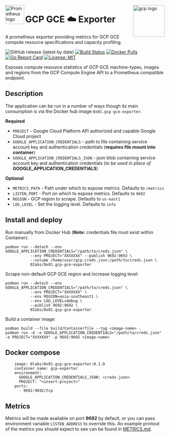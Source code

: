 <p><img src="https://cdn.worldvectorlogo.com/logos/prometheus.svg" alt="Prometheus logo" title="prometheus" align="left" height="60" /></p>
<p><img src="https://cloud.google.com/images/social-icon-google-cloud-1200-630.png" alt="gcp logo" title="gcp" align="right" height="100" /></p>

# GCP GCE :cloud: Exporter
A prometheus exporter providing metrics for GCP GCE compute resource specifications and capacity profiling.

![GitHub release (latest by date)](https://img.shields.io/github/v/release/0x0I/gcp-gce-exporter?color=yellow)
[![Build Status](https://travis-ci.org/0x0I/gcp-gce-exporter.svg?branch=master)](https://travis-ci.org/0x0I/gcp-gce-exporter)
[![Docker Pulls](https://img.shields.io/docker/pulls/0labs/0x01.gcp-gce-exporter?style=flat)](https://hub.docker.com/repository/docker/0labs/0x01.gcp-gce-exporter)
[![Go Report Card](https://goreportcard.com/badge/github.com/0x0I/gcp-gce-exporter)](https://goreportcard.com/report/github.com/0x0I/gcp-gce-exporter)
[![License: MIT](https://img.shields.io/badge/License-MIT-blueviolet.svg)](https://opensource.org/licenses/MIT)

Exposes compute resource statistics of GCP GCE machine-types, images and regions from the GCP Compute Engine API to a Prometheus compatible endpoint.

## Description

The application can be run in a number of ways though its main consumption is via the Docker hub image `0x0I.gcp-gce-exporter`.

**Required**
* `PROJECT`                                   - Google Cloud Platform API authorized and capable Google Cloud project
* `GOOGLE_APPLICATION_CREDENTIALS`            - path to file containing service account key and authentication credentials (**requires file mount into container**)
* `GOOGLE_APPLICATION_CREDENTIALS_JSON`       - json blob containing service account key and authentication credentials (*to be used in place of* **GOOGLE_APPLICATION_CREDENTIALS**)

**Optional**
* `METRICS_PATH`           - Path under which to expose metrics. Defaults to `/metrics`
* `LISTEN_PORT`            - Port on which to expose metrics. Defaults to `9692`
* `REGION`                 - GCP region to scrape. Defaults to `us-east1`
* `LOG_LEVEL`              - Set the logging level. Defaults to `info`

## Install and deploy

Run manually from Docker Hub (**Note:** credentials file must exist within Container):
```
podman run --detach --env GOOGLE_APPLICATION_CREDENTIALS="/path/to/creds.json" \
           --env PROJECT="XXXXXXX" --publish 9692:9692 \
           --volume /home/user/gcp.creds.json:/path/to/creds.json \
           0Iabs/0x01.gcp-gce-exporter
```

Scrape non-default GCP GCE region and increase logging level:
```
podman run --detach --env GOOGLE_APPLICATION_CREDENTIALS="/path/to/creds.json" \
           --env PROJECT="XXXXXXX" \
           --env REGION=asia-southeast1 \
           --env LOG_LEVEL=debug \
           --publish 9692:9692 \
           0Iabs/0x01.gcp-gce-exporter
```

Build a container image:
```
podman build --file build/Containerfile --tag <image-name> .
podman run -d -e GOOGLE_APPLICATION_CREDENTIALS="/path/to/creds.json" -e PROJECT="XXXXXXX" -p 9692:9692 <image-name>
```

## Docker compose

```gcp-gce-exporter:
    image: 0labs/0x01.gcp-gce-exporter:0.1.0
    container_name: gcp-exporter
    environment:
      GOOGLE_APPLICATION_CREDENTIALS_JSON: <creds-json>
      PROJECT: "<insert-project>"
    ports:
      - 9692:9692/tcp
```

## Metrics

Metrics will be made available on port **9692** by default, or you can pass environment variable ```LISTEN_ADDRESS``` to override this. An example printout of the metrics you should expect to see can be found in [METRICS.md](https://github.com/0x0I/gcp-gce-exporter/blob/master/METRICS.md).
